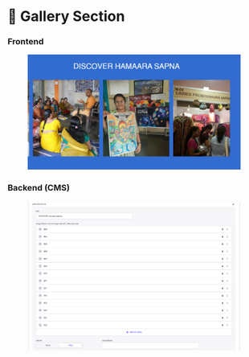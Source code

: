 # 📎 Gallery Section

### **Frontend**

<figure><img src="../../../.gitbook/assets/hamara-sapna-gallery-section.png" alt=""><figcaption></figcaption></figure>

### Backend (CMS)

<figure><img src="../../../.gitbook/assets/hamara-sapna-gallery-section-cms.png" alt=""><figcaption></figcaption></figure>
